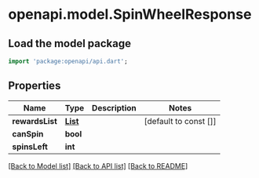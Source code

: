 # openapi.model.SpinWheelResponse

## Load the model package
```dart
import 'package:openapi/api.dart';
```

## Properties
Name | Type | Description | Notes
------------ | ------------- | ------------- | -------------
**rewardsList** | [**List<SpinningWheelReward>**](SpinningWheelReward.md) |  | [default to const []]
**canSpin** | **bool** |  | 
**spinsLeft** | **int** |  | 

[[Back to Model list]](../README.md#documentation-for-models) [[Back to API list]](../README.md#documentation-for-api-endpoints) [[Back to README]](../README.md)


